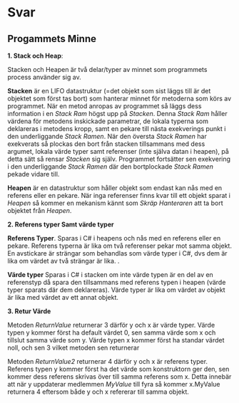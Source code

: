 ﻿# Svar


## Progammets Minne

**1. Stack och Heap**: 

Stacken och Heapen är två delar/typer av minnet som programmets process använder sig av.

**Stacken** är en LIFO datastruktur (=det objekt som sist läggs till är det objektet som först tas bort) som hanterar minnet för metoderna som körs av programmet. När en metod anropas av
programmet så läggs dess information i en *Stack Ram* högst upp på *Stacken*. Denna *Stack Ram* håller värdena för metodens inskickade parametrar, de lokala typerna som
deklareras i metodens kropp, samt en pekare till nästa exekverings punkt i den underliggande *Stack Ramen*. När den översta *Stack Ramen* har exekverats så plockas den bort från stacken
tillsammans med dess argumet, lokala värde typer samt referenser (inte själva datan i heapen), på detta sätt så rensar *Stacken* sig själv. Programmet fortsätter sen exekvering
i den underliggande *Stack Ramen* där den bortplockade *Stack Ramen* pekade vidare till.  

**Heapen** är en datastruktur som håller objekt som endast kan nås med en referens eller en pekare. När inga referenser finns kvar till ett objekt sparat i *Heapen* så kommer en mekanism
kännt som *Skräp Hanteraren* att ta bort objektet från *Heapen*. 

**2. Referens typer Samt värde typer**

**Referens Typer**. Sparas i C# i heapens och nås med en referens eller en pekare. Referens typerna är lika om två referenser pekar mot samma objekt.
En avstickare är strängar som behandlas som värde typer i C#, dvs dem är lika om värdet av två strängar är lika.
.

**Värde typer** Sparas i C# i stacken om inte värde typen är en del av en referenstyp då spara den tillsammans med referens typen i heapen (värde typer sparats där dem deklareras).
Värde typer är lika om värdet av objekt är lika med värdet av ett annat objekt.

**3. Retur Värde**

Metoden *ReturnValue* returnerar 3 därför y och x är värde typer. Värde typen y kommer först ha default värdet 0, sen samma värde som x och tillslut samma värde som y.
Värde typen x kommer först ha standar värdet noll, och sen 3 vilket metoden sen returnerar

Metoden *ReturnValue2* returnerar 4 därför y och x är referens typer. Referens typen y kommer först ha det värde som konstruktorn ger den, sen kommer dess referens skrivas över till samma
referens som x. Detta innebär att när y uppdaterar medlemmen *MyValue* till fyra så kommer x.MyValue returnera 4 eftersom både y och x refererar till samma objekt. 


